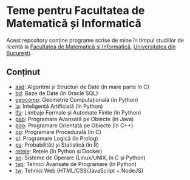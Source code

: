 # Teme pentru Facultatea de Matematică și Informatică

Acest repository conține programe scrise de mine în timpul studiilor de licență
la [Facultatea de Matematică și Informatică](http://fmi.unibuc.ro/ro/),
[Universitatea din București](https://www.unibuc.ro).

## Conținut

- [asd](asd): Algoritmi și Structuri de Date (în mare parte în C)
- [bd](bd): Baze de Date (în Oracle SQL)
- [geocomp](geocomp): Geometrie Computațională (în Python)
- [ia](ia): Inteligență Artificială (în Python)
- [lfa](lfa): Limbaje Formale și Automate Finite (în Python)
- [pao](pao): Programare Avansată pe Obiecte (în Java)
- [poo](poo): Programare Orientată pe Obiecte (în C++)
- [pp](pp): Programare Procedurală (în C)
- [pl](pl): Programare Logică (în Prolog)
- [ps](ps): Probabilități și Statistică (în R)
- [retele](retele): Rețele (în Python și Docker)
- [so](so): Sisteme de Operare (Linux/UNIX, în C și Python)
- [tap](tap): Tehnici Avansate de Programare (în Python)
- [tw](tw): Tehnici Web (HTML/CSS/JavaScript + NodeJS)
